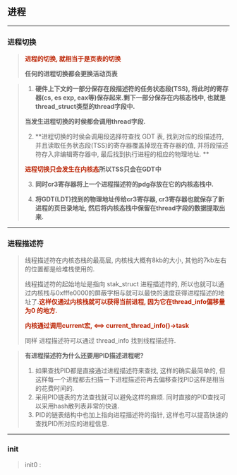 ## 进程

---

### 进程切换

>**<font color=#b20>进程的切换, 就相当于是页表的切换</font>**
>
>**任何的进程切换都会更换活动页表**

> 1. **硬件上下文的一部分保存在段描述符的任务状态段(TSS), 将此时的寄存器(cs, es exp, eax等)保存起来.剩下一部分保存在内核态栈中, 也就是thread_struct类型的thread字段中.**
>
> 	**当发生进程切换的时侯都会调用thread字段.**
>
> 2. **进程切换的时侯会调用段选择符查找 GDT 表, 找到对应的段描述符, 并且读取任务状态段(TSS)的寄存器覆盖掉现在寄存器的值, 并将段描述符存入非编辑寄存器中, 最后找到执行进程的相应的物理地址. **
>
> 	**<font color=#b20>进程切换只会发生在内核态</font>所以TSS只会在GDT中**
>
> 3. **同时cr3寄存器将上一个进程描述符的pdg存放在它的内核态栈中.**
>
> 4. **将GDT(LDT)找到的物理地址传给cr3寄存器, cr3寄存器也就保存了新进程的页目录地址, 然后将内核态栈中保留在thread字段的数据提取出来.**

---

### 进程描述符

> 线程描述符在内核态栈的最高层, 内核栈大概有8kb的大小, 其他的7kb左右的位置都是给堆栈使用的.
>
> 线程描述符的起始地址是指向 stak_struct 进程描述符的, 所以也就可以通过内核栈与0xfffe0000的屏蔽字相与就可以最快的速度获得进程描述的地址了.<font color=#b20>**这样仅通过内核栈就可以获得当前进程, 因为它在thread_info偏移量为0 的地方.**</font>
>
> <font color=#b20>**内核通过调用current宏, <==> current_thread_info()->task**</font>
>
> 同样 进程描述符可以通过 thread_info 找到线程描述符.

> **有进程描述符为什么还要用PID描述进程呢?**
>
> 1. 如果查找PID都是直接通过进程描述符来查找, 这样的确实最简单的, 但这样每一个进程都去扫描一下进程描述符再去偏移查找PID这样是相当的花费时间的.
> 2. 采用PID链表的方法查找就可以避免这样的麻烦. 同时直接的PID查找可以采用hash散列表非常的快速.
> 3. PID的链表结构中也加上指向进程描述符的指针, 这样也可以提高快速的查找PID所对应的进程信息.

---

### init

> init0 : 

